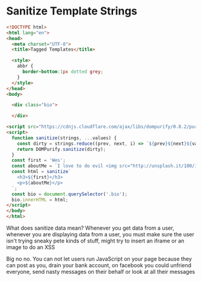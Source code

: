 # Sanitize Template Strings

```html
<!DOCTYPE html>
<html lang="en">
<head>
  <meta charset="UTF-8">
  <title>Tagged Templates</title>

  <style>
    abbr {
      border-bottom:1px dotted grey;
    }
  </style>
</head>
<body>

  <div class="bio">

  </div>

<script src="https://cdnjs.cloudflare.com/ajax/libs/dompurify/0.8.2/purify.min.js"></script>
<script>
  function sanitize(strings, ...values) {
    const dirty = strings.reduce((prev, next, i) => `${prev}${next}${values[i] || ''}`, '');
    return DOMPurify.sanitize(dirty);
  }
  const first = 'Wes';
  const aboutMe = `I love to do evil <img src="http://unsplash.it/100/100?random" onload="alert('you got hacked');" />`;
  const html = sanitize`
    <h3>${first}</h3>
    <p>${aboutMe}</p>
  `;
  const bio = document.querySelector('.bio');
  bio.innerHTML = html;
</script>
</body>
</html>
```

What does sanitize data mean?
Whenever you get data from a user, whenever you are displaying data from a user, you must make sure the user isn't trying sneaky pete kinds of stuff, might try to insert an iframe or an image to do an XSS

Big no no. You can not let users run JavaScript on your page because they can post as you, drain your bank account, on facebook you could unfriend everyone, send nasty messages on their behalf or look at all their messages


